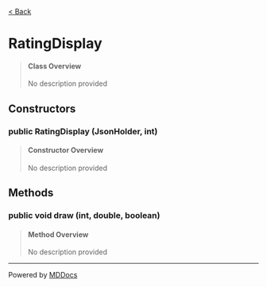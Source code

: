 [< Back](README.md)
# RatingDisplay #
>#### Class Overview ####
>No description provided
## Constructors ##
### public RatingDisplay (JsonHolder, int) ###
>#### Constructor Overview ####
>No description provided
>
## Methods ##
### public void draw (int, double, boolean) ###
>#### Method Overview ####
>No description provided
>

---
Powered by [MDDocs](https://github.com/VRCube/MDDocs)